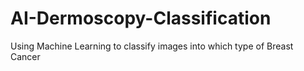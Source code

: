 # AI-Dermoscopy-Classification
Using Machine Learning to classify images into which type of Breast Cancer 
